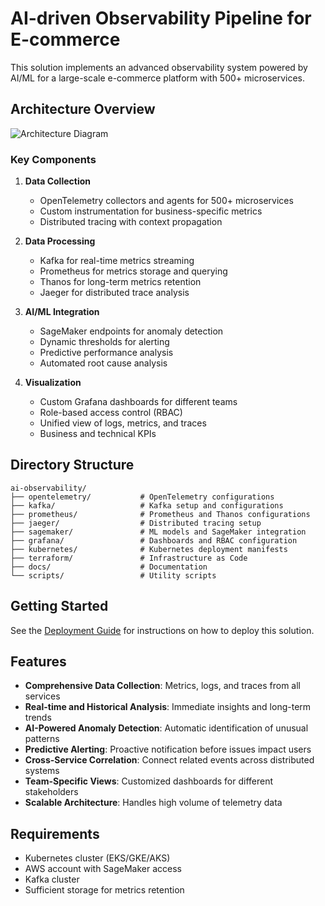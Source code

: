 # AI-driven Observability Pipeline for E-commerce

This solution implements an advanced observability system powered by AI/ML for a large-scale e-commerce platform with 500+ microservices.

## Architecture Overview

![Architecture Diagram](./docs/architecture-diagram.png)

### Key Components

1. **Data Collection**
   - OpenTelemetry collectors and agents for 500+ microservices
   - Custom instrumentation for business-specific metrics
   - Distributed tracing with context propagation

2. **Data Processing**
   - Kafka for real-time metrics streaming
   - Prometheus for metrics storage and querying
   - Thanos for long-term metrics retention
   - Jaeger for distributed trace analysis

3. **AI/ML Integration**
   - SageMaker endpoints for anomaly detection
   - Dynamic thresholds for alerting
   - Predictive performance analysis
   - Automated root cause analysis

4. **Visualization**
   - Custom Grafana dashboards for different teams
   - Role-based access control (RBAC)
   - Unified view of logs, metrics, and traces
   - Business and technical KPIs

## Directory Structure

```
ai-observability/
├── opentelemetry/           # OpenTelemetry configurations
├── kafka/                   # Kafka setup and configurations
├── prometheus/              # Prometheus and Thanos configurations
├── jaeger/                  # Distributed tracing setup
├── sagemaker/               # ML models and SageMaker integration
├── grafana/                 # Dashboards and RBAC configuration
├── kubernetes/              # Kubernetes deployment manifests
├── terraform/               # Infrastructure as Code
├── docs/                    # Documentation
└── scripts/                 # Utility scripts
```

## Getting Started

See the [Deployment Guide](./docs/deployment-guide.md) for instructions on how to deploy this solution.

## Features

- **Comprehensive Data Collection**: Metrics, logs, and traces from all services
- **Real-time and Historical Analysis**: Immediate insights and long-term trends
- **AI-Powered Anomaly Detection**: Automatic identification of unusual patterns
- **Predictive Alerting**: Proactive notification before issues impact users
- **Cross-Service Correlation**: Connect related events across distributed systems
- **Team-Specific Views**: Customized dashboards for different stakeholders
- **Scalable Architecture**: Handles high volume of telemetry data

## Requirements

- Kubernetes cluster (EKS/GKE/AKS)
- AWS account with SageMaker access
- Kafka cluster
- Sufficient storage for metrics retention
